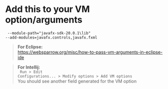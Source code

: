 # Add this to your VM option/arguments
<code> --module-path="javafx-sdk-20.0.1\lib" --add-modules=javafx.controls,javafx.fxml </code>

>**For Eclipse:**<br>
https://websparrow.org/misc/how-to-pass-vm-arguments-in-eclipse-ide

>**For Intellij:**<br>
<code> Run > Edit Configurations... > Modify options > Add VM options </code> <br>
You should see another field generated for the VM option
